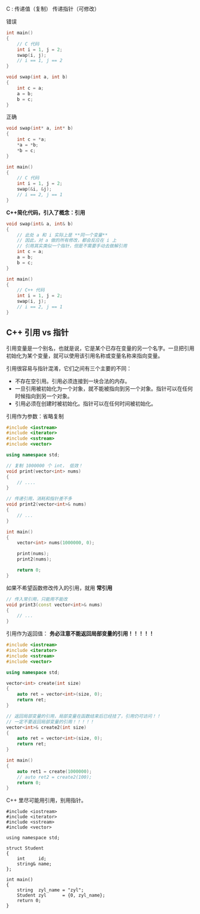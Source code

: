 C : 传递值（复制） 传递指针（可修改）

错误

```cpp
int main()
{
    // C 代码
    int i = 1, j = 2;
    swap(i, j);
    // i == 1, j == 2
}

void swap(int a, int b)
{
    int c = a;
    a = b;
    b = c;
}
```

正确

```cpp
void swap(int* a, int* b)
{
    int c = *a;
    *a = *b;
    *b = c;
}

int main()
{
    // C 代码
    int i = 1, j = 2;
    swap(&i, &j);
    // i == 2, j == 1
}
```

**C++简化代码，引入了概念：引用**

```cpp
void swap(int& a, int& b)
{
    // 此处 a 和 i 实际上是 **同一个变量**
    // 因此，对 a 做的所有修改，都会反应在 i 上
    // 引用其实类似一个指针，但是不需要手动去做解引用
    int c = a;
    a = b;
    b = c;
}

int main()
{
    // C++ 代码
    int i = 1, j = 2;
    swap(i, j);
    // i == 2, j == 1
}
```

## C++ 引用 vs 指针

引用变量是一个别名，也就是说，它是某个已存在变量的另一个名字。一旦把引用初始化为某个变量，就可以使用该引用名称或变量名称来指向变量。

引用很容易与指针混淆，它们之间有三个主要的不同：

- 不存在空引用。引用必须连接到一块合法的内存。
- 一旦引用被初始化为一个对象，就不能被指向到另一个对象。指针可以在任何时候指向到另一个对象。
- 引用必须在创建时被初始化。指针可以在任何时间被初始化。

引用作为参数：省略复制

```cpp
#include <iostream>
#include <iterator>
#include <sstream>
#include <vector>

using namespace std;

// 复制 1000000 个 int， 低效！
void print(vector<int> nums)
{
    // ....
}

// 传递引用，消耗和指针差不多
void print2(vector<int>& nums)
{
    // ...
}

int main()
{
    vector<int> nums(1000000, 0);

    print(nums);
    print2(nums);

    return 0;
}
```

如果不希望函数修改传入的引用，就用 **常引用**

```cpp
// 传入常引用，只能用不能改
void print3(const vector<int>& nums)
{
    // ...
}
```

引用作为返回值： **务必注意不能返回局部变量的引用！！！！！**

```cpp
#include <iostream>
#include <iterator>
#include <sstream>
#include <vector>

using namespace std;

vector<int> create(int size)
{
    auto ret = vector<int>(size, 0);
    return ret;
}

// 返回局部变量的引用，局部变量在函数结束后已经挂了，引用仍可访问！！
// 一定不要返回局部变量的引用！！！！！
vector<int>& create2(int size)
{
    auto ret = vector<int>(size, 0);
    return ret;
}

int main()
{
    auto ret1 = create(1000000);
    // auto ret2 = create2(100);
    return 0;
}
```

C++ 里尽可能用引用，别用指针。

```
#include <iostream>
#include <iterator>
#include <sstream>
#include <vector>

using namespace std;

struct Student
{
    int     id;
    string& name;
};

int main()
{
    string  zyl_name = "zyl";
    Student zyl      = {0, zyl_name};
    return 0;
}
```
